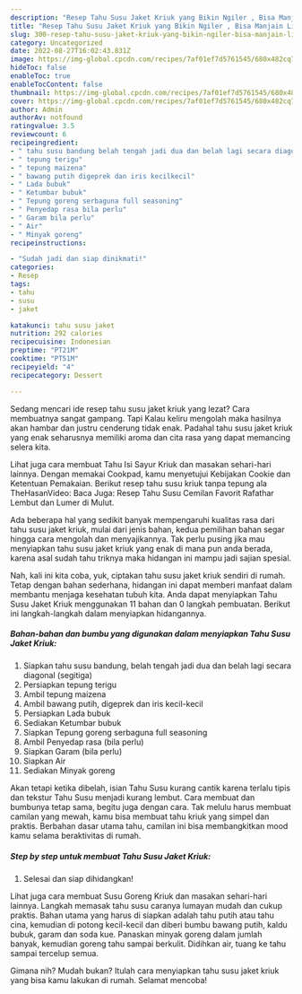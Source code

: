 ```yaml
---
description: "Resep Tahu Susu Jaket Kriuk yang Bikin Ngiler , Bisa Manjain Lidah"
title: "Resep Tahu Susu Jaket Kriuk yang Bikin Ngiler , Bisa Manjain Lidah"
slug: 300-resep-tahu-susu-jaket-kriuk-yang-bikin-ngiler-bisa-manjain-lidah
category: Uncategorized
date: 2022-08-27T16:02:43.831Z
image: https://img-global.cpcdn.com/recipes/7af01ef7d5761545/680x482cq70/tahu-susu-jaket-kriuk-foto-resep-utama.jpg
hideToc: false
enableToc: true
enableTocContent: false
thumbnail: https://img-global.cpcdn.com/recipes/7af01ef7d5761545/680x482cq70/tahu-susu-jaket-kriuk-foto-resep-utama.jpg
cover: https://img-global.cpcdn.com/recipes/7af01ef7d5761545/680x482cq70/tahu-susu-jaket-kriuk-foto-resep-utama.jpg
author: Admin
authorAv: notfound
ratingvalue: 3.5
reviewcount: 6
recipeingredient:
- " tahu susu bandung belah tengah jadi dua dan belah lagi secara diagonal segitiga"
- " tepung terigu"
- " tepung maizena"
- " bawang putih digeprek dan iris kecilkecil"
- " Lada bubuk"
- " Ketumbar bubuk"
- " Tepung goreng serbaguna full seasoning"
- " Penyedap rasa bila perlu"
- " Garam bila perlu"
- " Air"
- " Minyak goreng"
recipeinstructions:

- "Sudah jadi dan siap dinikmati!"
categories:
- Resep
tags:
- tahu
- susu
- jaket

katakunci: tahu susu jaket 
nutrition: 292 calories
recipecuisine: Indonesian
preptime: "PT21M"
cooktime: "PT51M"
recipeyield: "4"
recipecategory: Dessert

---
```



Sedang mencari ide resep tahu susu jaket kriuk yang lezat? Cara membuatnya sangat gampang. Tapi Kalau keliru mengolah maka hasilnya akan hambar dan justru cenderung tidak enak. Padahal tahu susu jaket kriuk yang enak seharusnya memiliki aroma dan cita rasa yang dapat memancing selera kita.


Lihat juga cara membuat Tahu Isi Sayur Kriuk dan masakan sehari-hari lainnya. Dengan memakai Cookpad, kamu menyetujui Kebijakan Cookie dan Ketentuan Pemakaian. Berikut resep tahu susu kriuk tanpa tepung ala TheHasanVideo: Baca Juga: Resep Tahu Susu Cemilan Favorit Rafathar Lembut dan Lumer di Mulut.

Ada beberapa hal yang sedikit banyak mempengaruhi kualitas rasa dari tahu susu jaket kriuk, mulai dari jenis bahan, kedua pemilihan bahan segar hingga cara mengolah dan menyajikannya. Tak perlu pusing jika mau menyiapkan tahu susu jaket kriuk yang enak di mana pun anda berada, karena asal sudah tahu triknya maka hidangan ini mampu jadi sajian spesial.


Nah, kali ini kita coba, yuk, ciptakan tahu susu jaket kriuk sendiri di rumah. Tetap dengan bahan sederhana, hidangan ini dapat memberi manfaat dalam membantu menjaga kesehatan tubuh kita. Anda dapat menyiapkan Tahu Susu Jaket Kriuk menggunakan 11 bahan dan 0 langkah pembuatan. Berikut ini langkah-langkah dalam menyiapkan hidangannya.

<!--inarticleads1-->

##### Bahan-bahan dan bumbu yang digunakan dalam menyiapkan Tahu Susu Jaket Kriuk:

1. Siapkan  tahu susu bandung, belah tengah jadi dua dan belah lagi secara diagonal (segitiga)
1. Persiapkan  tepung terigu
1. Ambil  tepung maizena
1. Ambil  bawang putih, digeprek dan iris kecil-kecil
1. Persiapkan  Lada bubuk
1. Sediakan  Ketumbar bubuk
1. Siapkan  Tepung goreng serbaguna full seasoning
1. Ambil  Penyedap rasa (bila perlu)
1. Siapkan  Garam (bila perlu)
1. Siapkan  Air
1. Sediakan  Minyak goreng


Akan tetapi ketika dibelah, isian Tahu Susu kurang cantik karena terlalu tipis dan tekstur Tahu Susu menjadi kurang lembut. Cara membuat dan bumbunya tetap sama, begitu juga dengan cara. Tak melulu harus membuat camilan yang mewah, kamu bisa membuat tahu kriuk yang simpel dan praktis. Berbahan dasar utama tahu, camilan ini bisa membangkitkan mood kamu selama beraktivitas di rumah. 

<!--inarticleads2-->

##### Step by step untuk membuat Tahu Susu Jaket Kriuk:


1. Selesai dan siap dihidangkan!

Lihat juga cara membuat Susu Goreng Kriuk dan masakan sehari-hari lainnya. Langkah memasak tahu susu caranya lumayan mudah dan cukup praktis. Bahan utama yang harus di siapkan adalah tahu putih atau tahu cina, kemudian di potong kecil-kecil dan diberi bumbu bawang putih, kaldu bubuk, garam dan soda kue. Panaskan minyak goreng dalam jumlah banyak, kemudian goreng tahu sampai berkulit. Didihkan air, tuang ke tahu sampai tercelup semua. 

Gimana nih? Mudah bukan? Itulah cara menyiapkan tahu susu jaket kriuk yang bisa kamu lakukan di rumah. Selamat mencoba!
